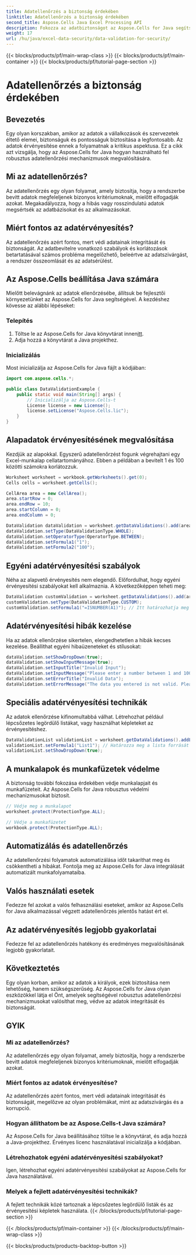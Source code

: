 ```yaml
---
title: Adatellenőrzés a biztonság érdekében
linktitle: Adatellenőrzés a biztonság érdekében
second_title: Aspose.Cells Java Excel Processing API
description: Fokozza az adatbiztonságot az Aspose.Cells for Java segítségével. Fedezze fel az átfogó adatérvényesítési technikákat. Tanulja meg a robusztus érvényesítés és védelem megvalósítását.
weight: 17
url: /hu/java/excel-data-security/data-validation-for-security/
---
```


{{< blocks/products/pf/main-wrap-class >}}
{{< blocks/products/pf/main-container >}}
{{< blocks/products/pf/tutorial-page-section >}}

# Adatellenőrzés a biztonság érdekében


## Bevezetés

Egy olyan korszakban, amikor az adatok a vállalkozások és szervezetek éltető elemei, biztonságuk és pontosságuk biztosítása a legfontosabb. Az adatok érvényesítése ennek a folyamatnak a kritikus aspektusa. Ez a cikk azt vizsgálja, hogy az Aspose.Cells for Java hogyan használható fel robusztus adatellenőrzési mechanizmusok megvalósítására.

## Mi az adatellenőrzés?

Az adatellenőrzés egy olyan folyamat, amely biztosítja, hogy a rendszerbe bevitt adatok megfeleljenek bizonyos kritériumoknak, mielőtt elfogadják azokat. Megakadályozza, hogy a hibás vagy rosszindulatú adatok megsértsék az adatbázisokat és az alkalmazásokat.

## Miért fontos az adatérvényesítés?

Az adatellenőrzés azért fontos, mert védi adatainak integritását és biztonságát. Az adatbevitelre vonatkozó szabályok és korlátozások betartatásával számos probléma megelőzhető, beleértve az adatszivárgást, a rendszer összeomlását és az adatsérülést.

## Az Aspose.Cells beállítása Java számára

Mielőtt belevágnánk az adatok ellenőrzésébe, állítsuk be fejlesztői környezetünket az Aspose.Cells for Java segítségével. A kezdéshez kövesse az alábbi lépéseket:

### Telepítés
1.  Töltse le az Aspose.Cells for Java könyvtárat innen[itt](https://releases.aspose.com/cells/java/).
2. Adja hozzá a könyvtárat a Java projekthez.

### Inicializálás
Most inicializálja az Aspose.Cells for Java fájlt a kódjában:

```java
import com.aspose.cells.*;

public class DataValidationExample {
    public static void main(String[] args) {
        // Inicializálja az Aspose.Cells-t
        License license = new License();
        license.setLicense("Aspose.Cells.lic");
    }
}
```

## Alapadatok érvényesítésének megvalósítása

Kezdjük az alapokkal. Egyszerű adatellenőrzést fogunk végrehajtani egy Excel-munkalap cellatartományához. Ebben a példában a bevitelt 1 és 100 közötti számokra korlátozzuk.

```java
Worksheet worksheet = workbook.getWorksheets().get(0);
Cells cells = worksheet.getCells();

CellArea area = new CellArea();
area.startRow = 0;
area.endRow = 10;
area.startColumn = 0;
area.endColumn = 0;

DataValidation dataValidation = worksheet.getDataValidations().add(area);
dataValidation.setType(DataValidationType.WHOLE);
dataValidation.setOperatorType(OperatorType.BETWEEN);
dataValidation.setFormula1("1");
dataValidation.setFormula2("100");
```

## Egyéni adatérvényesítési szabályok

Néha az alapvető érvényesítés nem elegendő. Előfordulhat, hogy egyéni érvényesítési szabályokat kell alkalmaznia. A következőképpen teheti meg:

```java
DataValidation customValidation = worksheet.getDataValidations().add(area);
customValidation.setType(DataValidationType.CUSTOM);
customValidation.setFormula1("=ISNUMBER(A1)"); // Itt határozhatja meg egyéni képletét
```

## Adatérvényesítési hibák kezelése

Ha az adatok ellenőrzése sikertelen, elengedhetetlen a hibák kecses kezelése. Beállíthat egyéni hibaüzeneteket és stílusokat:

```java
dataValidation.setShowDropDown(true);
dataValidation.setShowInputMessage(true);
dataValidation.setInputTitle("Invalid Input");
dataValidation.setInputMessage("Please enter a number between 1 and 100.");
dataValidation.setErrorTitle("Invalid Data");
dataValidation.setErrorMessage("The data you entered is not valid. Please correct it.");
```

## Speciális adatérvényesítési technikák

Az adatok ellenőrzése kifinomultabbá válhat. Létrehozhat például lépcsőzetes legördülő listákat, vagy használhat képleteket az érvényesítéshez.

```java
DataValidationList validationList = worksheet.getDataValidations().addListValidation("A2", "A2:A10");
validationList.setFormula1("List1"); // Határozza meg a lista forrását
validationList.setShowDropDown(true);
```

## A munkalapok és munkafüzetek védelme

A biztonság további fokozása érdekében védje munkalapjait és munkafüzeteit. Az Aspose.Cells for Java robusztus védelmi mechanizmusokat biztosít.

```java
// Védje meg a munkalapot
worksheet.protect(ProtectionType.ALL);

// Védje a munkafüzetet
workbook.protect(ProtectionType.ALL);
```

## Automatizálás és adatellenőrzés

Az adatellenőrzési folyamatok automatizálása időt takaríthat meg és csökkentheti a hibákat. Fontolja meg az Aspose.Cells for Java integrálását automatizált munkafolyamataiba.

## Valós használati esetek

Fedezze fel azokat a valós felhasználási eseteket, amikor az Aspose.Cells for Java alkalmazással végzett adatellenőrzés jelentős hatást ért el.

## Az adatérvényesítés legjobb gyakorlatai

Fedezze fel az adatellenőrzés hatékony és eredményes megvalósításának legjobb gyakorlatait.

## Következtetés

Egy olyan korban, amikor az adatok a királyok, ezek biztosítása nem lehetőség, hanem szükségszerűség. Az Aspose.Cells for Java olyan eszközökkel látja el Önt, amelyek segítségével robusztus adatellenőrzési mechanizmusokat valósíthat meg, védve az adatok integritását és biztonságát.

## GYIK

### Mi az adatellenőrzés?

Az adatellenőrzés egy olyan folyamat, amely biztosítja, hogy a rendszerbe bevitt adatok megfeleljenek bizonyos kritériumoknak, mielőtt elfogadják azokat.

### Miért fontos az adatok érvényesítése?

Az adatellenőrzés azért fontos, mert védi adatainak integritását és biztonságát, megelőzve az olyan problémákat, mint az adatszivárgás és a korrupció.

### Hogyan állíthatom be az Aspose.Cells-t Java számára?

Az Aspose.Cells for Java beállításához töltse le a könyvtárat, és adja hozzá a Java-projekthez. Érvényes licenc használatával inicializálja a kódjában.

### Létrehozhatok egyéni adatérvényesítési szabályokat?

Igen, létrehozhat egyéni adatérvényesítési szabályokat az Aspose.Cells for Java használatával.

### Melyek a fejlett adatérvényesítési technikák?

A fejlett technikák közé tartoznak a lépcsőzetes legördülő listák és az érvényesítési képletek használata.
{{< /blocks/products/pf/tutorial-page-section >}}

{{< /blocks/products/pf/main-container >}}
{{< /blocks/products/pf/main-wrap-class >}}

{{< blocks/products/products-backtop-button >}}

